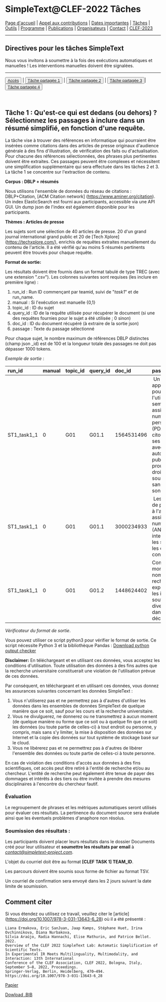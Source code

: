 # SimpleText@CLEF-2022 Tâches


[Page d'accueil](./) | [Appel aux contributions](./CFP) | [Dates importantes](./dates) | [Tâches](./tasks)  | [Outils](./tools) | 
[Programme](./program) | [Publications](./publications) | [Organisateurs](./organisers) | [Contact](./contact) | [CLEF-2023](https://simpletext-project.com/2023/clef)

---

## Directives pour les tâches SimpleText

Nous vous invitons à soumettre à la fois des exécutions automatiques et manuelles ! Les interventions manuelles doivent être signalées.

---

<button>[Accès](./tasks)</button> | <button>[Tâche partagée 1](./task1)</button> | <button>[Tâche partagée 2](./task2)</button> | <button>[Tâche partagée 3](./task3)</button>| <button>[Tâche partagée 4](./task4)</button>

<br>

## Tâche 1 :  Qu'est-ce qui est dedans (ou dehors) ? Sélectionnez les passages à inclure dans un résumé simplifié, en fonction d'une requête.

La tâche vise à trouver des références en informatique qui pourraient être insérées comme citations dans des articles de presse originaux d'audience générale à des fins d'illustration, de vérification des faits ou d'actualisation. Pour chacune des références sélectionnées, des phrases plus pertinentes doivent être extraites. Ces passages peuvent être complexes et nécessitent une simplification supplémentaire qui sera effectuée dans les tâches 2 et 3. La tâche 1 se concentre sur l'extraction de contenu.

**Corpus : DBLP + résumés**

Nous utilisons l'ensemble de données du réseau de citations : DBLP+Citation, [ACM Citation network] (https://www.aminer.org/citation). Un index ElasticSearch est fourni aux participants, accessible via une API GUI. Un dump json de l'index est également disponible pour les participants.

**Thèmes : Articles de presse**

Les sujets sont une sélection de 40 articles de presse. 20 d'un grand journal international grand public et 20 de [Tech Xplore] (https://techxplore.com/), enrichis de requêtes extraites manuellement du contenu de l'article. Il a été vérifié qu'au moins 5 résumés pertinents peuvent être trouvés pour chaque requête.

**Format de sortie:**
 
Les résultats doivent être fournis dans un format tabulé de type TREC (avec une extension ".csv"). Les colonnes suivantes sont requises (les inclure en première ligne) :

1. run_id : Run ID commençant par teamid, suivi de "_task1_" et de run_name.
2. manual : Si l'exécution est manuelle {0,1}
3. topic_id : ID du sujet
4. query_id : ID de la requête utilisée pour récupérer le document (si une des requêtes fournies pour le sujet a été utilisée ; 0 sinon)
5. doc_id : ID du document récupéré (à extraire de la sortie json)
6. passage : Texte du passage sélectionné
 
Pour chaque sujet, le nombre maximum de références DBLP distinctes (champ json _id) est de 100 et la longueur totale des passages ne doit pas dépasser 1000 tokens.

*Exemple de sortie* :

| run_id | manual | topic_id | query_id | doc_id | passage |
|:-------|:-------|:---------|:-------|:--------|:-----|
| ST1_task1_1 | 0 | G01 | G01.1 | 1564531496 | Un CDA est un appareil mobile pour l'utilisateur, semblable à un assistant numérique personnel (PDA). Il aide le citoyen dans ses relations avec les autorités publiques et prouve ses droits - si on le souhaite, même sans révéler son identité. |
| ST1_task1_1 | 0 | G01 | G01.1 | 3000234933 | Les gens sont de plus en plus à l'aise avec les assistants numériques (AN) pour interagir avec les services ou les objets connectés. |
| ST1_task1_1 | 0 | G01 | G01.2 | 1448624402 | Comme l'ont montré de nombreuses recherches expérimentales, les individus souffrent de divers biais dans la prise de décision. |

*Vérificateur du format de sortie*.

Vous pouvez utiliser ce script python3 pour vérifier le format de sortie. Ce script nécessite Python 3 et la bibliothèque Pandas :
[Download python output checker](../check_format.py)

**Disclaimer:** En téléchargeant et en utilisant ces données, vous acceptez les conditions d'utilisation. Toute utilisation des données à des fins autres que la recherche universitaire constituerait une violation de l'utilisation prévue de ces données. 

Par conséquent, en téléchargeant et en utilisant ces données, vous donnez les assurances suivantes concernant les données SimpleText :
1. Vous n'utiliserez pas et ne permettrez pas à d'autres d'utiliser les données dans les ensembles de données SimpleText de quelque manière que ce soit, sauf pour les cours et la recherche universitaire.
2. Vous ne divulguerez, ne donnerez ou ne transmettrez à aucun moment (de quelque manière ou forme que ce soit ou à quelque fin que ce soit) les données (ou toute partie de celles-ci) à tout endroit ou personne, y compris, mais sans s'y limiter, la mise à disposition des données sur Internet et la copie des données sur tout système de stockage basé sur le cloud.
3. Vous ne libérerez pas et ne permettrez pas à d'autres de libérer l'ensemble des données ou toute partie de celles-ci à toute personne. 

En cas de violation des conditions d'accès aux données à des fins scientifiques, cet accès peut être retiré à l'entité de recherche et/ou au chercheur. L'entité de recherche peut également être tenue de payer des dommages et intérêts à des tiers ou être invitée à prendre des mesures disciplinaires à l'encontre du chercheur fautif. 


### Évaluation  
Le regroupement de phrases et les métriques automatiques seront utilisés pour évaluer ces résultats. La pertinence du document source sera évaluée ainsi que les éventuels problèmes d'anaphore non résolus.

### Soumission des résultats :
Les participants doivent placer leurs résultats dans le dossier Documents créé pour leur utilisateur et **soumettre les résultats par email** à *contact@simpletext-project.com*.

L'objet du courriel doit être au format **[CLEF TASK 1] TEAM_ID**. 

Les parcours doivent être soumis sous forme de fichier au format TSV. 

Un courriel de confirmation sera envoyé dans les 2 jours suivant la date limite de soumission. 

## Comment citer
Si vous étendez ou utilisez ce travail, veuillez citer le [article] (https://doi.org/10.1007/978-3-031-13643-6_28) où il a été présenté :
```
Liana Ermakova, Eric SanJuan, Jaap Kamps, Stéphane Huet, Irina Ovchinnikova, Diana Nurbakova, 
Sílvia Araújo, Radia Hannachi, Elise Mathurin, and Patrice Bellot. 2022. 
Overview of the CLEF 2022 SimpleText Lab: Automatic Simplification of Scientific Texts. 
In Experimental IR Meets Multilinguality, Multimodality, and Interaction: 13th International 
Conference of the CLEF Association, CLEF 2022, Bologna, Italy, September 5–8, 2022, Proceedings. 
Springer-Verlag, Berlin, Heidelberg, 470–494. https://doi.org/10.1007/978-3-031-13643-6_28
```
[Papier](https://doi.org/10.1007/978-3-031-13643-6_28)

[Dowload .BIB](../../BibTeX/ermakova_overview_2022.bib)
